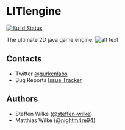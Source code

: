 # LITIengine

[![Build Status](https://travis-ci.org/gurkenlabs/litiengine.svg?branch=master)](https://travis-ci.org/gurkenlabs/litiengine)

The ultimate 2D java game engine.
![alt text](https://github.com/gurkenlabs/litiengine/blob/master/resources/LITIEngine_Logo_big.png "LITIengine Logo")

## Contacts 

* Twitter [@gurkenlabs](https://twitter.com/gurkenlabs)
* Bug Reports [Issue Tracker](https://github.com/gurkenlabs/litiengine/issues)

## Authors

* Steffen Wilke ([@steffen-wilke](https://github.com/steffen-wilke))
* Matthias Wilke ([@nightm4re94](https://github.com/nightm4re94))
